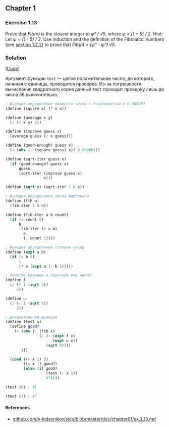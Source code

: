 ## Chapter 1

### Exercise 1.13

Prove that _Fib(n)_ is the closest integer to _φⁿ / √5_, where _φ = (1 + 5) / 2_. Hint: Let _ψ = (1 - 5) / 2_. Use induction and the definition of the Fibonacci numbers (see [section 1.2.2](https://mitpress.mit.edu/sites/default/files/sicp/full-text/book/book-Z-H-11.html#%_sec_1.2.2)) to prove that _Fib(n) = (φⁿ - ψⁿ) √5_.

### Solution

([Code](../../src/Chapter%201/Exercise%201.13.scm))

Аргумент функции `test` — целое положительное число, до которого, начиная с единицы, проводится проверка. Из-за погрешности вычисления квадратного корня данный тест проходит проверку лишь до числа 56 включительно.

```scheme
; Функция определения квадрата числа с погрешностью в 0.000001
(define (square x) (* x x))

(define (average x y)
  (/ (+ x y) 2))

(define (improve guess x)
  (average guess (/ x guess)))

(define (good-enough? guess x)
  (< (abs (- (square guess) x)) 0.000001))

(define (sqrt-iter guess x)
  (if (good-enough? guess x)
      guess
      (sqrt-iter (improve guess x)
                 x)))

(define (sqrt x) (sqrt-iter 1.0 x))

; Функция определения числа Фиббоначи
(define (fib n)
  (fib-iter 1 0 n))

(define (fib-iter a b count)
  (if (= count 0)
      b
      (fib-iter (+ a b)
		a
		(- count 1))))

; Функция определения степени числа
(define (expt a b)
  (if (= b 0)
      1
      (* a (expt a (- b 1)))))

; Золотое сечение и обратное ему число
(define f
  (/ (+ 1 (sqrt 5))
     2))

(define u
  (/ (- 1 (sqrt 5))
     2))

; Доказательная функция
(define (test x)
  (define good?
    (< (abs (- (fib x)
               (/ (- (expt f x)
                     (expt u x))
                  (sqrt 5))))
       1))

  (cond ((< x 1) 0)
        ((= x 1) good?)
        (else (if good?
                  (test (- x 1))
                  #f))))

(test 56) ; #t

(test 57) ; #f
```

#### References

  * [github.com/v-kolesnikov/sicp/blob/master/doc/chapter01/ex_1_13.md](https://github.com/v-kolesnikov/sicp/blob/master/doc/chapter01/ex_1_13.md)
